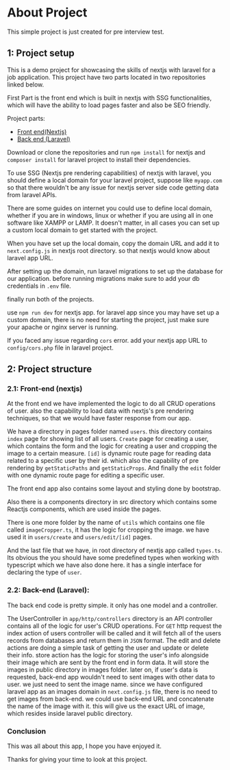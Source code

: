 # About Project

This simple project is just created for pre interview test.

## 1: Project setup

This is a demo project for showcasing the skills of nextjs with laravel for a job application. This project have two parts located in two repositories linked below.

First Part is the front end which is built in nextjs with SSG functionalities, which will have the ability to load pages faster and also be SEO friendly.

Project parts:

- [Front end(Nextjs)](https://github.com/Abdul-Wahab-Khan/next-laravel-front.git)
- [Back end (Laravel)](https://github.com/Abdul-Wahab-Khan/next-laravel-back.git)

Download or clone the repositories and run `npm install` for nextjs and `composer install` for laravel project to install their dependencies.

To use SSG (Nextjs pre rendering capabilities) of nextjs with laravel, you should define a local domain for your laravel project, suppose like `myapp.com` so that there wouldn't be any issue for nextjs server side code getting data from laravel APIs.

There are some guides on internet you could use to define local domain, whether if you are in windows, linux or whether if you are using all in one software like XAMPP or LAMP. It doesn't matter, in all cases you can set up a custom local domain to get started with the project.

When you have set up the local domain, copy the domain URL and add it to `next.config.js` in nextjs root directory. so that nextjs would know about laravel app URL.

After setting up the domain, run laravel migrations to set up the database for our application. before running migrations make sure to add your db credentials in `.env` file.

finally run both of the projects.

use `npm run dev` for nextjs app. for laravel app since you may have set up a custom domain, there is no need for starting the project, just make sure your apache or nginx server is running.

If you faced any issue regarding `cors` error. add your nextjs app URL to `config/cors.php` file in laravel project.

## 2: Project structure

### **2.1: Front-end (nextjs)**

At the front end we have implemented the logic to do all CRUD operations of user. also the capability to load data with nextjs's pre rendering techniques, so that we would have faster response from our app.

We have a directory in pages folder named `users`. this directory contains `index` page for showing list of all users. `Create` page for creating a user, which contains the form and the logic for creating a user and cropping the image to a certain measure. `[id]` is dynamic route page for reading data related to a specific user by their id. which also the capability of pre rendering by `getStaticPaths` and `getStaticProps`.
And finally the `edit` folder with one dynamic route page for editing a specific user.

The front end app also contains some layout and styling done by bootstrap.

Also there is a components directory in src directory which contains some Reactjs components, which are used inside the pages.

There is one more folder by the name of `utils` which contains one file called `imageCropper.ts`, it has the logic for cropping the image. we have used it in `users/create` and `users/edit/[id]` pages.

And the last file that we have, in root directory of nextjs app called `types.ts`.
Its obvious the you should have some predefined types when working with typescript which we have also done here. it has a single interface for declaring the type of `user`.

### **2.2: Back-end (Laravel):**

The back end code is pretty simple. it only has one model and a controller.

The UserController in `app/http/controllers` directory is an API controller contains all of the logic for user's CRUD operations. For `GET` http request the index action of users controller will be called and it will fetch all of the users records from databases and return them in `JSON` format. The edit and delete actions are doing a simple task of getting the user and update or delete their info.
store action has the logic for storing the user's info alongside their image which are sent by the front end in form data. It will store the images in public directory in images folder. later on, if user's data is requested, back-end app wouldn't need to sent images with other data to user. we just need to sent the image name. since we have configured laravel app as an images domain in `next.config.js` file, there is no need to get images from back-end. we could use back-end URL and concatenate the name of the image with it. this will give us the exact URL of image, which resides inside laravel public directory.

### Conclusion

This was all about this app, I hope you have enjoyed it.

Thanks for giving your time to look at this project.
